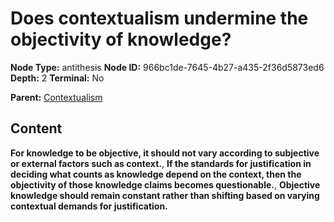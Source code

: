# Does contextualism undermine the objectivity of knowledge?

**Node Type:** antithesis
**Node ID:** 966bc1de-7645-4b27-a435-2f36d5873ed6
**Depth:** 2
**Terminal:** No

**Parent:** [Contextualism](contextualism.md)

## Content

**For knowledge to be objective, it should not vary according to subjective or external factors such as context.**, **If the standards for justification in deciding what counts as knowledge depend on the context, then the objectivity of those knowledge claims becomes questionable.**, **Objective knowledge should remain constant rather than shifting based on varying contextual demands for justification.**
